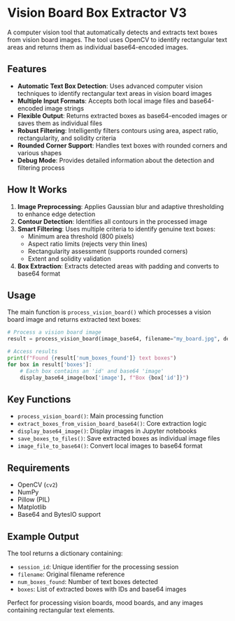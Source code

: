 # Vision Board Box Extractor V3

A computer vision tool that automatically detects and extracts text boxes from vision board images. The tool uses OpenCV to identify rectangular text areas and returns them as individual base64-encoded images.

## Features

- **Automatic Text Box Detection**: Uses advanced computer vision techniques to identify rectangular text areas in vision board images
- **Multiple Input Formats**: Accepts both local image files and base64-encoded image strings
- **Flexible Output**: Returns extracted boxes as base64-encoded images or saves them as individual files
- **Robust Filtering**: Intelligently filters contours using area, aspect ratio, rectangularity, and solidity criteria
- **Rounded Corner Support**: Handles text boxes with rounded corners and various shapes
- **Debug Mode**: Provides detailed information about the detection and filtering process

## How It Works

1. **Image Preprocessing**: Applies Gaussian blur and adaptive thresholding to enhance edge detection
2. **Contour Detection**: Identifies all contours in the processed image
3. **Smart Filtering**: Uses multiple criteria to identify genuine text boxes:
   - Minimum area threshold (800 pixels)
   - Aspect ratio limits (rejects very thin lines)
   - Rectangularity assessment (supports rounded corners)
   - Extent and solidity validation
4. **Box Extraction**: Extracts detected areas with padding and converts to base64 format

## Usage

The main function is `process_vision_board()` which processes a vision board image and returns extracted text boxes:

```python
# Process a vision board image
result = process_vision_board(image_base64, filename="my_board.jpg", debug=True)

# Access results
print(f"Found {result['num_boxes_found']} text boxes")
for box in result['boxes']:
    # Each box contains an 'id' and base64 'image'
    display_base64_image(box['image'], f"Box {box['id']}")
```

## Key Functions

- `process_vision_board()`: Main processing function
- `extract_boxes_from_vision_board_base64()`: Core extraction logic
- `display_base64_image()`: Display images in Jupyter notebooks
- `save_boxes_to_files()`: Save extracted boxes as individual image files
- `image_file_to_base64()`: Convert local images to base64 format

## Requirements

- OpenCV (`cv2`)
- NumPy
- Pillow (PIL)
- Matplotlib
- Base64 and BytesIO support

## Example Output

The tool returns a dictionary containing:
- `session_id`: Unique identifier for the processing session
- `filename`: Original filename reference
- `num_boxes_found`: Number of text boxes detected
- `boxes`: List of extracted boxes with IDs and base64 images

Perfect for processing vision boards, mood boards, and any images containing rectangular text elements.